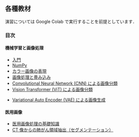 ## 各種教材

演習については Google Colab で実行することを前提としています．

### 目次
#### 機械学習と画像処理
- [入門](https://github.com/shizoda/education/blob/main/machine_learning/basics/neural.ipynb)
- [NumPy](https://github.com/shizoda/education/blob/main/machine_learning/numpy.ipynb)
- [カラー画像の表現](https://github.com/shizoda/education/blob/main/image/colors.ipynb)
- [画像処理と畳み込み](https://github.com/shizoda/education/blob/main/image/conv.ipynb)
- [Convolutional Neural Network (CNN) による画像分類](https://github.com/shizoda/education/blob/main/machine_learning/cnn/cifar10_pytorch.ipynb)
- [Vision Transformer (ViT) による画像分類](https://github.com/shizoda/education/blob/main/machine_learning/transformer/cifar10_pytorch_vit.ipynb)
<!-- - [自然言語処理における Transformer](https://github.com/shizoda/education/blob/main/machine_learning/transformer/mlp.md) -->
- [Variational Auto Encoder (VAE) による画像生成](https://github.com/shizoda/education/blob/main/machine_learning/vae/vae-mnist.ipynb)

#### 医用画像
- [医用画像処理の基礎知識](https://github.com/shizoda/education/blob/main/medical/basics.md)
- [CT 像からの肺がん領域抽出（セグメンテーション）](https://github.com/shizoda/education/blob/main/machine_learning/unet/unet_lung_cancer.ipynb)
